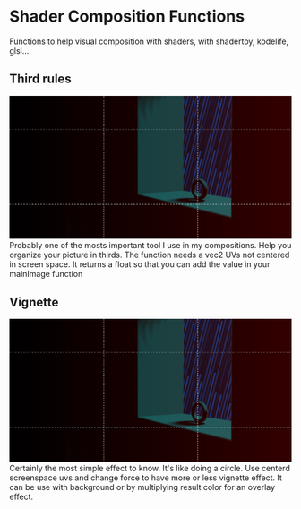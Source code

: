 # Shader Composition Functions
Functions to help visual composition with shaders, with shadertoy, kodelife, glsl...

## Third rules
![Third rules](/images/third.PNG)
Probably one of the mosts important tool I use in my compositions.
Help you organize your picture in thirds.
The function needs a vec2 UVs not centered in screen space.
It returns a float so that you can add the value in your mainImage function

## Vignette
![Vignette](/images/third.PNG)
Certainly the most simple effect to know. It's like doing a circle.
Use centerd screenspace uvs and change force to have more or less vignette effect.
It can be use with background or by multiplying result color for an overlay effect.